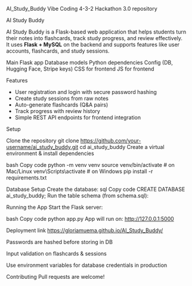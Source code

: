 AI_Study_Buddy
Vibe Coding 4-3-2 Hackathon 3.0 repository

 AI Study Buddy

AI Study Buddy is a Flask-based web application that helps students turn their notes into flashcards, track study progress, and review effectively.  
It uses **Flask + MySQL** on the backend and supports features like user accounts, flashcards, and study sessions.


Main Flask app 
Database models
Python dependencies
Config (DB, Hugging Face, Stripe keys)
CSS for frontend
JS for frontend

 Features
- User registration and login with secure password hashing
- Create study sessions from raw notes
- Auto-generate flashcards (Q&A pairs)
- Track progress with review history
- Simple REST API endpoints for frontend integration

Setup

  Clone the repository
git clone https://github.com/your-username/ai_study_buddy.git
cd ai_study_buddy
Create a virtual environment & install dependencies

bash
Copy code
python -m venv venv
source venv/bin/activate   # on Mac/Linux
venv\Scripts\activate      # on Windows
pip install -r requirements.txt

Database Setup
Create the database:
sql
Copy code
CREATE DATABASE ai_study_buddy;
Run the table schema (from schema.sql):

Running the App
Start the Flask server:

bash
Copy code
python app.py
App will run on: http://127.0.0.1:5000

Deployment link
https://gloriamuema.github.io/AI_Study_Buddy/

Passwords are hashed before storing in DB

Input validation on flashcards & sessions

Use environment variables for database credentials in production

Contributing
Pull requests are welcome!

